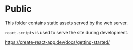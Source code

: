 # Public

This folder contains static assets served by the web server.

`react-scripts` is used to serve the site during development.

https://create-react-app.dev/docs/getting-started/